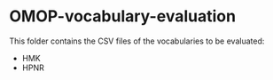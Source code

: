 # OMOP-vocabulary-evaluation

This folder contains the CSV files of the vocabularies to be evaluated:

- HMK
- HPNR
